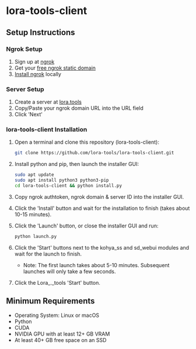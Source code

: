 
# lora-tools-client

## Setup Instructions

### Ngrok Setup

1. Sign up at [ngrok](https://dashboard.ngrok.com/signup)
2. Get your [free ngrok static domain](https://dashboard.ngrok.com/cloud-edge/domains)
3. [Install ngrok](https://ngrok.com/download) locally

### Server Setup

1. Create a server at [lora.tools](https://lora.tools/servers?s=createnew)
2. Copy/Paste your ngrok domain URL into the URL field
3. Click 'Next'

### lora-tools-client Installation

1. Open a terminal and clone this repository (lora-tools-client):
   ```bash
   git clone https://github.com/lora-tools/lora-tools-client.git
   ```

2. Install python and pip, then launch the installer GUI:
   ```bash
   sudo apt update
   sudo apt install python3 python3-pip
   cd lora-tools-client && python install.py
   ```

3. Copy ngrok authtoken, ngrok domain & server ID into the installer GUI.

4. Click the 'Install' button and wait for the installation to finish (takes about 10-15 minutes).

5. Click the 'Launch' button, or close the installer GUI and run:
   ```bash
   python launch.py
   ```

6. Click the 'Start' buttons next to the kohya_ss and sd_webui modules and wait for the launch to finish.
   - Note: The first launch takes about 5-10 minutes. Subsequent launches will only take a few seconds.

7. Click the Lora_._tools 'Start' button.

## Minimum Requirements

- Operating System: Linux or macOS
- Python
- CUDA
- NVIDIA GPU with at least 12+ GB VRAM
- At least 40+ GB free space on an SSD
